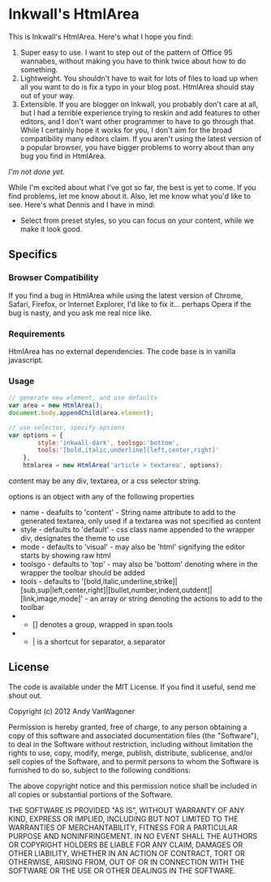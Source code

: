 # Inkwall's HtmlArea

This is Inkwall's HtmlArea. Here's what I hope you find:

1. Super easy to use. I want to step out of the pattern of Office 95 wannabes, without making you have to think twice about how to do something.
2. Lightweight. You shouldn't have to wait for lots of files to load up when all you want to do is fix a typo in your blog post. HtmlArea should stay out of your way.
3. Extensible. If you are blogger on Inkwall, you probably don't care at all, but I had a terrible experience trying to reskin and add features to other editors, and I don't want other programmer to have to go through that.
While I certainly hope it works for you, I don't aim for the broad compatibility many editors claim. If you aren't using the latest version of a popular browser, you have bigger problems to worry about than any bug you find in HtmlArea.

*I'm not done yet.*

While I'm excited about what I've got so far, the best is yet to come. If you find problems, let me know about it. Also, let me know what you'd like to see. Here's what Dennis and I have in mind:

* Select from preset styles, so you can focus on your content, while we make it look good.


## Specifics

### Browser Compatibility

If you find a bug in HtmlArea while using the latest version of Chrome, Safari, Firefox, or Internet Explorer, I'd like to fix it... perhaps Opera if the bug is nasty, and you ask me real nice like.


### Requirements

HtmlArea has no external dependencies. The code base is in vanilla javascript.


### Usage

```javascript
// generate new element, and use defaults
var area = new HtmlArea();
document.body.appendChild(area.element);

// use selector, specify options
var options = {
		style:'inkwall-dark', toolsgo:'bottom',
		tools:'[bold,italic,underline][left,center,right]'
	},
	htmlarea = new HtmlArea('article > textarea', options);
```

content may be any div, textarea, or a css selector string.

options is an object with any of the following properties

* name - deafults to 'content' - String name attribute to add to the generated textarea, only used if a textarea was not specified as content
* style - defaults to 'default' - css class name appended to the wrapper div, designates the theme to use
* mode - defaults to 'visual' - may also be 'html' signifying the editor starts by showing raw html
* toolsgo - defaults to 'top' - may also be 'bottom' denoting where in the wrapper the toolbar should be added
* tools - defaults to '[bold,italic,underline,strike]|[sub,sup|left,center,right]|[bullet,number,indent,outdent]|[link,image,mode]' - an array or string denoting the actions to add to the toolbar
* * [] denotes a group, wrapped in span.tools
* * | is a shortcut for separator, a.separator


## License

The code is available under the MIT License. If you find it useful, send me shout out.

Copyright (c) 2012 Andy VanWagoner

Permission is hereby granted, free of charge, to any person obtaining a copy of this software and associated documentation files (the "Software"), to deal in the Software without restriction, including without limitation the rights to use, copy, modify, merge, publish, distribute, sublicense, and/or sell copies of the Software, and to permit persons to whom the Software is furnished to do so, subject to the following conditions:

The above copyright notice and this permission notice shall be included in all copies or substantial portions of the Software.

THE SOFTWARE IS PROVIDED "AS IS", WITHOUT WARRANTY OF ANY KIND, EXPRESS OR IMPLIED, INCLUDING BUT NOT LIMITED TO THE WARRANTIES OF MERCHANTABILITY, FITNESS FOR A PARTICULAR PURPOSE AND NONINFRINGEMENT. IN NO EVENT SHALL THE AUTHORS OR COPYRIGHT HOLDERS BE LIABLE FOR ANY CLAIM, DAMAGES OR OTHER LIABILITY, WHETHER IN AN ACTION OF CONTRACT, TORT OR OTHERWISE, ARISING FROM, OUT OF OR IN CONNECTION WITH THE SOFTWARE OR THE USE OR OTHER DEALINGS IN THE SOFTWARE.

